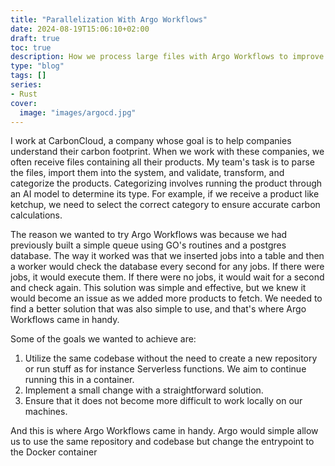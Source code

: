 ```yaml
---
title: "Parallelization With Argo Workflows"
date: 2024-08-19T15:06:10+02:00
draft: true
toc: true
description: How we process large files with Argo Workflows to improve parallelization
type: "blog"
tags: []
series:
- Rust
cover:
  image: "images/argocd.jpg"
---
```

I work at CarbonCloud, a company whose goal is to help companies understand their carbon footprint. When we work with these companies, we often receive files containing all their products. My team's task is to parse the files, import them into the system, and validate, transform, and categorize the products. Categorizing involves running the product through an AI model to determine its type. For example, if we receive a product like ketchup, we need to select the correct category to ensure accurate carbon calculations.

The reason we wanted to try Argo Workflows was because we had previously built a simple queue using GO's routines and a postgres database. The way it worked was that we inserted jobs into a table and then a worker would check the database every second for any jobs. If there were jobs, it would execute them. If there were no jobs, it would wait for a second and check again. This solution was simple and effective, but we knew it would become an issue as we added more products to fetch. We needed to find a better solution that was also simple to use, and that's where Argo Workflows came in handy.

Some of the goals we wanted to achieve are:
1. Utilize the same codebase without the need to create a new repository or run stuff as for instance Serverless functions. We aim to continue running this in a container.
2. Implement a small change with a straightforward solution.
3. Ensure that it does not become more difficult to work locally on our machines.

And this is where Argo Workflows came in handy. Argo would simple allow us to use the same repository and codebase but change the entrypoint to the Docker container
